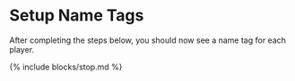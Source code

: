 # Setup Name Tags

After completing the steps below, you should now see a name tag for each player.

{% include blocks/stop.md %}
